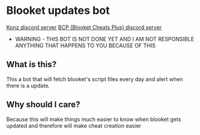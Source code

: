 # Blooket updates bot
[Konz discord server](https://discord.gg/jHjGrrdXP6)
[BCP (Blooket Cheats Plus) discord server](https://discord.gg/8A6J234n7v)
- WARNING - THIS BOT IS NOT DONE YET AND I AM NOT RESPONSIBLE ANYTHING THAT HAPPENS TO YOU BECAUSE OF THIS
## What is this?
This a bot that will fetch blooket's script files every day and alert when there is a update.
## Why should I care?
Because this will make things much easier to know when blooket gets updated and therefore will make cheat creation easier

